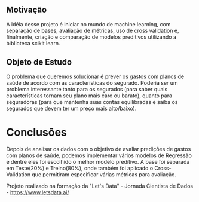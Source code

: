 ## <a> Motivação </a>

A idéia desse projeto é iniciar no mundo de machine learning, com separação de bases, avaliação de métricas, uso de cross validation e, finalmente, criação e comparação de modelos preditivos utilizando a biblioteca scikit learn.

## <a> Objeto de Estudo </a>

O problema que queremos solucionar é prever os gastos com planos de saúde de acordo com as características do segurado. Poderia ser um problema interessante tanto para os segurados (para saber quais características tornam seu plano mais caro ou barato), quanto para seguradoras (para que mantenha suas contas equilibradas e saiba os segurados que devem ter um preço mais alto/baixo).

# <a> Conclusões </a>

Depois de analisar os dados com o objetivo de avaliar predições de gastos com planos de saúde, podemos implementar vários modelos de Regressão e dentre eles foi escolhido o melhor modelo preditivo. A base foi separada em Teste(20%) e Treino(80%), onde também foi aplicado o Cross-Validation que permitiram especificar várias métricas para avaliação. 

Projeto realizado na formação da "Let's Data" - Jornada Cientista de Dados - https://www.letsdata.ai/
